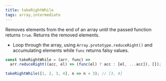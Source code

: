```yaml
---
title: takeRightWhile
tags: array,intermediate
---
```


Removes elements from the end of an array until the passed function returns `true`.
Returns the removed elements.

- Loop through the array, using `Array.prototype.reduceRight()` and accumulating elements while `func` returns falsy values.

```js
const takeRightWhile = (arr, func) =>
  arr.reduceRight((acc, el) => (func(el) ? acc : [el, ...acc]), []);
```

```js
takeRightWhile([1, 2, 3, 4], n => n < 3); // [3, 4]
```
